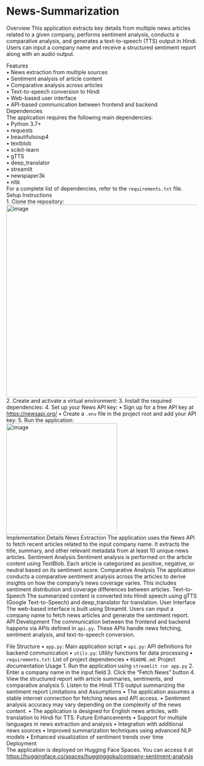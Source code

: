 # News-Summarization
Overview
This application extracts key details from multiple news articles related to a given company, performs sentiment analysis, conducts a comparative analysis, and generates a text-to-speech (TTS) output in Hindi. Users can input a company name and receive a structured sentiment report along with an audio output.  

Features  
	•	News extraction from multiple sources  
	•	Sentiment analysis of article content  
	•	Comparative analysis across articles  
	•	Text-to-speech conversion to Hindi  
	•	Web-based user interface  
	•	API-based communication between frontend and backend  
Dependencies  
The application requires the following main dependencies:  
	•	Python 3.7+  
	•	requests  
	•	beautifulsoup4  
	•	textblob  
	•	scikit-learn  
	•	gTTS  
	•	deep_translator  
	•	streamlit  
  	•	newspaper3k  
	•	nltk  
For a complete list of dependencies, refer to the `requirements.txt` file.  
Setup Instructions  
	1.	Clone the repository:  
 <img width="507" alt="image" src="https://github.com/user-attachments/assets/f06695e1-c61e-4e81-b7ab-f8a760d10e22" />
	2.	Create and activate a virtual environment:
 	3.	Install the required dependencies:
  	4.	Set up your News API key:
		•	Sign up for a free API key at https://newsapi.org/
		•	Create a `.env` file in the project root and add your API key:
  	5.	Run the application:  
   <img width="292" alt="image" src="https://github.com/user-attachments/assets/0e2bcc19-0bc2-44d1-b2da-6f30f7edefbc" />  
   Implementation Details
News Extraction
The application uses the News API to fetch recent articles related to the input company name. It extracts the title, summary, and other relevant metadata from at least 10 unique news articles.
Sentiment Analysis
Sentiment analysis is performed on the article content using TextBlob. Each article is categorized as positive, negative, or neutral based on its sentiment score.
Comparative Analysis
The application conducts a comparative sentiment analysis across the articles to derive insights on how the company’s news coverage varies. This includes sentiment distribution and coverage differences between articles.
Text-to-Speech
The summarized content is converted into Hindi speech using gTTS (Google Text-to-Speech) and deep_translator for translation.
User Interface
The web-based interface is built using Streamlit. Users can input a company name to fetch news articles and generate the sentiment report.
API Development
The communication between the frontend and backend happens via APIs defined in `api.py`. These APIs handle news fetching, sentiment analysis, and text-to-speech conversion.  

File Structure
	•	`app.py`: Main application script
	•	`api.py`: API definitions for backend communication
	•	`utils.py`: Utility functions for data processing
	•	`requirements.txt`: List of project dependencies
	•	`README.md`: Project documentation
Usage
	1.	Run the application using `streamlit run app.py`
	2.	Enter a company name in the input field
	3.	Click the “Fetch News” button
	4.	View the structured report with article summaries, sentiments, and comparative analysis
	5.	Listen to the Hindi TTS output summarizing the sentiment report
Limitations and Assumptions
	•	The application assumes a stable internet connection for fetching news and API access.
	•	Sentiment analysis accuracy may vary depending on the complexity of the news content.
	•	The application is designed for English news articles, with translation to Hindi for TTS.
Future Enhancements
	•	Support for multiple languages in news extraction and analysis
	•	Integration with additional news sources
	•	Improved summarization techniques using advanced NLP models
	•	Enhanced visualization of sentiment trends over time  
Deployment  
The application is deployed on Hugging Face Spaces. You can access it at https://huggingface.co/spaces/hugginggoku/company-sentiment-analysis
